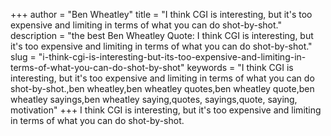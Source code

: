 +++
author = "Ben Wheatley"
title = "I think CGI is interesting, but it's too expensive and limiting in terms of what you can do shot-by-shot."
description = "the best Ben Wheatley Quote: I think CGI is interesting, but it's too expensive and limiting in terms of what you can do shot-by-shot."
slug = "i-think-cgi-is-interesting-but-its-too-expensive-and-limiting-in-terms-of-what-you-can-do-shot-by-shot"
keywords = "I think CGI is interesting, but it's too expensive and limiting in terms of what you can do shot-by-shot.,ben wheatley,ben wheatley quotes,ben wheatley quote,ben wheatley sayings,ben wheatley saying,quotes, sayings,quote, saying, motivation"
+++
I think CGI is interesting, but it's too expensive and limiting in terms of what you can do shot-by-shot.
